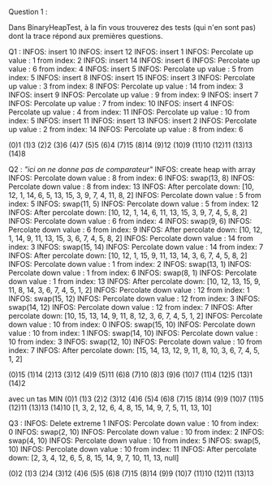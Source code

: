 Question 1 : 

Dans BinaryHeapTest, à la fin vous trouverez des tests (qui n'en sont pas) dont la trace répond aux premières questions.

Q1 :
INFOS: insert 10
INFOS: insert 12
INFOS: insert 1
INFOS: Percolate up value : 1 from index: 2
INFOS: insert 14
INFOS: insert 6
INFOS: Percolate up value : 6 from index: 4
INFOS: insert 5
INFOS: Percolate up value : 5 from index: 5
INFOS: insert 8
INFOS: insert 15
INFOS: insert 3
INFOS: Percolate up value : 3 from index: 8
INFOS: Percolate up value : 14 from index: 3
INFOS: insert 9
INFOS: Percolate up value : 9 from index: 9
INFOS: insert 7
INFOS: Percolate up value : 7 from index: 10
INFOS: insert 4
INFOS: Percolate up value : 4 from index: 11
INFOS: Percolate up value : 10 from index: 5
INFOS: insert 11
INFOS: insert 13
INFOS: insert 2
INFOS: Percolate up value : 2 from index: 14
INFOS: Percolate up value : 8 from index: 6

(0)1 
(1)3 (2)2 
(3)6 (4)7 (5)5 (6)4 
(7)15 (8)14 (9)12 (10)9 (11)10 (12)11 (13)13 (14)8 

Q2 : _"ici on ne donne pas de comparateur"_
INFOS: create heap with array
INFOS: Percolate down value : 8 from index: 6
INFOS: swap(13, 8)
INFOS: Percolate down value : 8 from index: 13
INFOS: After percolate down: 
[10, 12, 1, 14, 6, 5, 13, 15, 3, 9, 7, 4, 11, 8, 2]
INFOS: Percolate down value : 5 from index: 5
INFOS: swap(11, 5)
INFOS: Percolate down value : 5 from index: 12
INFOS: After percolate down: 
[10, 12, 1, 14, 6, 11, 13, 15, 3, 9, 7, 4, 5, 8, 2]
INFOS: Percolate down value : 6 from index: 4
INFOS: swap(9, 6)
INFOS: Percolate down value : 6 from index: 9
INFOS: After percolate down: 
[10, 12, 1, 14, 9, 11, 13, 15, 3, 6, 7, 4, 5, 8, 2]
INFOS: Percolate down value : 14 from index: 3
INFOS: swap(15, 14)
INFOS: Percolate down value : 14 from index: 7
INFOS: After percolate down: 
[10, 12, 1, 15, 9, 11, 13, 14, 3, 6, 7, 4, 5, 8, 2]
INFOS: Percolate down value : 1 from index: 2
INFOS: swap(13, 1)
INFOS: Percolate down value : 1 from index: 6
INFOS: swap(8, 1)
INFOS: Percolate down value : 1 from index: 13
INFOS: After percolate down: 
[10, 12, 13, 15, 9, 11, 8, 14, 3, 6, 7, 4, 5, 1, 2]
INFOS: Percolate down value : 12 from index: 1
INFOS: swap(15, 12)
INFOS: Percolate down value : 12 from index: 3
INFOS: swap(14, 12)
INFOS: Percolate down value : 12 from index: 7
INFOS: After percolate down: 
[10, 15, 13, 14, 9, 11, 8, 12, 3, 6, 7, 4, 5, 1, 2]
INFOS: Percolate down value : 10 from index: 0
INFOS: swap(15, 10)
INFOS: Percolate down value : 10 from index: 1
INFOS: swap(14, 10)
INFOS: Percolate down value : 10 from index: 3
INFOS: swap(12, 10)
INFOS: Percolate down value : 10 from index: 7
INFOS: After percolate down: 
[15, 14, 13, 12, 9, 11, 8, 10, 3, 6, 7, 4, 5, 1, 2]

(0)15 
(1)14 (2)13 
(3)12 (4)9 (5)11 (6)8 
(7)10 (8)3 (9)6 (10)7 (11)4 (12)5 (13)1 (14)2 

avec un tas MIN
(0)1
(1)3 (2)2
(3)12 (4)6 (5)4 (6)8
(7)15 (8)14 (9)9 (10)7 (11)5 (12)11 (13)13 (14)10
[1, 3, 2, 12, 6, 4, 8, 15, 14, 9, 7, 5, 11, 13, 10]

Q3 : 
INFOS: Delete extreme 1
INFOS: Percolate down value : 10 from index: 0
INFOS: swap(2, 10)
INFOS: Percolate down value : 10 from index: 2
INFOS: swap(4, 10)
INFOS: Percolate down value : 10 from index: 5
INFOS: swap(5, 10)
INFOS: Percolate down value : 10 from index: 11
INFOS: After percolate down: 
[2, 3, 4, 12, 6, 5, 8, 15, 14, 9, 7, 10, 11, 13, null]


(0)2 
(1)3 (2)4 
(3)12 (4)6 (5)5 (6)8 
(7)15 (8)14 (9)9 (10)7 (11)10 (12)11 (13)13 




